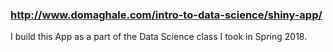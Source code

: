 ### http://www.domaghale.com/intro-to-data-science/shiny-app/

I build this App as a part of the Data Science class I took in Spring 2018. 
